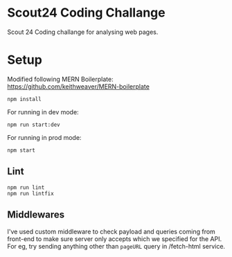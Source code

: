 # Scout24 Coding Challange

Scout 24 Coding challange for analysing web pages.

# Setup

Modified following MERN Boilerplate: https://github.com/keithweaver/MERN-boilerplate

```
npm install
```

For running in dev mode: 

```
npm run start:dev
```

For running in prod mode: 

```
npm start
```

## Lint

```
npm run lint
npm run lintfix
```

## Middlewares

I've used custom middleware to check payload and queries coming from front-end to make sure server only accepts which we specified for the API. 
For eg, try sending anything other than `pageURL` query in /fetch-html service.